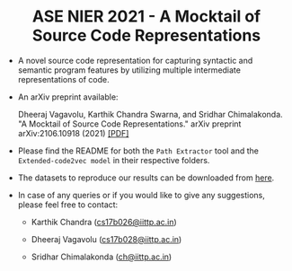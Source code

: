 # <div align="center">**ASE NIER 2021 - A Mocktail of Source Code Representations**</div>
* A novel source code representation for capturing syntactic and semantic program features by utilizing multiple intermediate representations of code.

* An arXiv preprint available:
    
    Dheeraj Vagavolu, Karthik Chandra Swarna, and Sridhar Chimalakonda. "A Mocktail of Source Code Representations." arXiv preprint arXiv:2106.10918 (2021) [[PDF]](https://arxiv.org/abs/2106.10918)

* Please find the README for both the ```Path Extractor``` tool and the ```Extended-code2vec model``` in their respective folders.

* The datasets to reproduce our results can be downloaded from [here](https://archive.org/details/mocktail-datasets).

* In case of any queries or if you would like to give any suggestions, please feel free to contact:

    - Karthik Chandra (cs17b026@iittp.ac.in) 

    - Dheeraj Vagavolu (cs17b028@iittp.ac.in) 

    - Sridhar Chimalakonda (ch@iittp.ac.in)